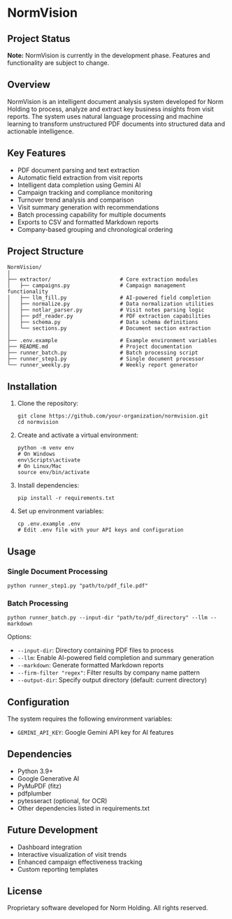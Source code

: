 # NormVision

## Project Status
**Note:** NormVision is currently in the development phase. Features and functionality are subject to change.

## Overview
NormVision is an intelligent document analysis system developed for Norm Holding to process, analyze and extract key business insights from visit reports. The system uses natural language processing and machine learning to transform unstructured PDF documents into structured data and actionable intelligence.

## Key Features
- PDF document parsing and text extraction
- Automatic field extraction from visit reports
- Intelligent data completion using Gemini AI
- Campaign tracking and compliance monitoring
- Turnover trend analysis and comparison
- Visit summary generation with recommendations
- Batch processing capability for multiple documents
- Exports to CSV and formatted Markdown reports
- Company-based grouping and chronological ordering

## Project Structure
```
NormVision/
│
├── extractor/                      # Core extraction modules
│   ├── campaigns.py                # Campaign management functionality
│   ├── llm_fill.py                 # AI-powered field completion
│   ├── normalize.py                # Data normalization utilities
│   ├── notlar_parser.py            # Visit notes parsing logic
│   ├── pdf_reader.py               # PDF extraction capabilities
│   ├── schema.py                   # Data schema definitions
│   └── sections.py                 # Document section extraction
│
├── .env.example                    # Example environment variables
├── README.md                       # Project documentation
├── runner_batch.py                 # Batch processing script
├── runner_step1.py                 # Single document processor
└── runner_weekly.py                # Weekly report generator
```

## Installation
1. Clone the repository:
   ```
   git clone https://github.com/your-organization/normvision.git
   cd normvision
   ```

2. Create and activate a virtual environment:
   ```
   python -m venv env
   # On Windows
   env\Scripts\activate
   # On Linux/Mac
   source env/bin/activate
   ```

3. Install dependencies:
   ```
   pip install -r requirements.txt
   ```

4. Set up environment variables:
   ```
   cp .env.example .env
   # Edit .env file with your API keys and configuration
   ```

## Usage

### Single Document Processing
```
python runner_step1.py "path/to/pdf_file.pdf"
```

### Batch Processing
```
python runner_batch.py --input-dir "path/to/pdf_directory" --llm --markdown
```

Options:
- `--input-dir`: Directory containing PDF files to process
- `--llm`: Enable AI-powered field completion and summary generation
- `--markdown`: Generate formatted Markdown reports
- `--firm-filter "regex"`: Filter results by company name pattern
- `--output-dir`: Specify output directory (default: current directory)

## Configuration
The system requires the following environment variables:
- `GEMINI_API_KEY`: Google Gemini API key for AI features

## Dependencies
- Python 3.9+
- Google Generative AI
- PyMuPDF (fitz)
- pdfplumber
- pytesseract (optional, for OCR)
- Other dependencies listed in requirements.txt

## Future Development
- Dashboard integration
- Interactive visualization of visit trends
- Enhanced campaign effectiveness tracking
- Custom reporting templates

## License
Proprietary software developed for Norm Holding. All rights reserved.
